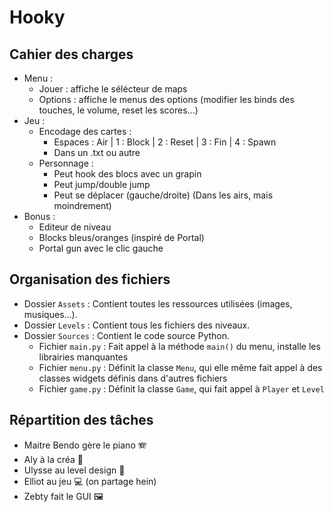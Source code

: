 # Hooky

## Cahier des charges

- Menu :
  - Jouer : affiche le sélécteur de maps
  - Options : affiche le menus des options (modifier les binds des touches, le volume, reset les scores...)
- Jeu :
  - Encodage des cartes :
    - Espaces : Air | 1 : Block | 2 : Reset | 3 : Fin | 4 : Spawn
    - Dans un .txt ou autre
  - Personnage :
    - Peut hook des blocs avec un grapin
    - Peut jump/double jump
    - Peut se déplacer (gauche/droite) (Dans les airs, mais moindrement)
- Bonus :
  - Editeur de niveau
  - Blocks bleus/oranges (inspiré de Portal)
  - Portal gun avec le clic gauche

## Organisation des fichiers

- Dossier `Assets` : Contient toutes les ressources utilisées (images, musiques...).
- Dossier `Levels` : Contient tous les fichiers des niveaux.
- Dossier `Sources` : Contient le code source Python.
  - Fichier `main.py` : Fait appel à la méthode `main()` du menu, installe les librairies manquantes
  - Fichier `menu.py` : Définit la classe `Menu`, qui elle même fait appel à des classes widgets définis dans d'autres fichiers
  - Fichier `game.py` : Définit la classe `Game`, qui fait appel à `Player` et `Level`

## Répartition des tâches

- Maitre Bendo gère le piano 🪗
- Aly à la créa 🎨
- Ulysse au level design 🧱
- Elliot au jeu 💻 (on partage hein)
- Zebty fait le GUI 🖼
